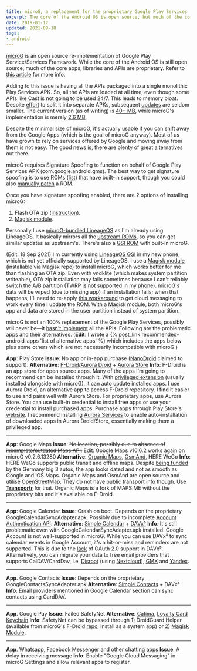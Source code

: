 ```yaml
---
title: microG, a replacement for the proprietary Google Play Services
excerpt: The core of the Android OS is open source, but much of the core apps, libraries and APIs are proprietary.
date: 2019-01-12
updated: 2021-09-18
tags:
- android
---
```


[microG](https://microg.org/) is an open source re-implementation of Google Play Service/Services Framework. While the core of the Android OS is still open source, much of the core apps, libraries and APIs are proprietary. Refer to [this article](https://arstechnica.com/gadgets/2018/07/googles-iron-grip-on-android-controlling-open-source-by-any-means-necessary/) for more info.

Adding to this issue is having all the APIs packaged into a single monolithic Play Services APK. So, all the APIs are loaded at all time, even though some APIs like Cast is not going to be used 24/7. This leads to memory bloat. Despite [effort](https://arstechnica.com/gadgets/2017/09/android-8-0-oreo-thoroughly-reviewed/8/#h3) to split it into separate APKs, subsequent [updates](https://www.apkmirror.com/apk/google-inc/google-play-services/) are seldom smaller. The current version (as of writing) is [40+ MB](https://www.apkmirror.com/apk/google-inc/google-play-services/google-play-services-14-7-99-release/), while microG's implementation is merely [2.6 MB](https://microg.org/download.html).

Despite the minimal size of microG, it's actually usable if you can shift away from the Google Apps (which is the goal of microG anyway). Most of us have grown to rely on services offered by Google and moving away from them is not easy. The good news is, there are plenty of great alternatives out there.

microG requires Signature Spoofing to function on behalf of Google Play Services APK (com.google.android.gms). The best way to get signature spoofing is to use ROMs ([list](https://forum.xda-developers.com/showpost.php?p=71042083)) that have built-in support, though you could also [manually patch](https://forum.xda-developers.com/showpost.php?p=71042083) a ROM.

Once you have signature spoofing enabled, there are 2 options of installing microG:

1. Flash OTA zip ([instruction](https://forum.xda-developers.com/t/index-how-to-get-signature-spoofing-support.3557047/post-79171994)).
2. [Magisk module](https://github.com/Magisk-Modules-Repo/microG_installer).

Personally I use [microG-bundled LineageOS](https://lineage.microg.org/) as I'm already using LineageOS. It basically mirrors all the [upstream ROMs](https://download.lineageos.org/), so you can get similar updates as upstream's. There's also a [GSI ROM](https://forum.xda-developers.com/t/aosp-11-0_r40-all-in-one-microg-ufofficial-cve-august-2021-arm32-64-vndklite.4281231/) with built-in microG.

(Edit: 18 Sep 2021) I'm currently using [LineageOS GSI](https://forum.xda-developers.com/t/gsi-11-lineageos-18-x-gsi-all-archs.4205461/) in my new phone, which is not yet officially supported by LineageOS. I use a [Magisk module](https://github.com/Magisk-Modules-Repo/microG_installer) (installable via Magisk repo) to install microG, which works better for me than flashing an OTA zip. Even with vndklite (which makes system partition writeable), OTA zip installation may fails sometimes because I can't reliably switch the A/B partition (TWRP is not supported in my phone). microG's data will be wiped (due to missing app) if an installation fails; when that happens, I'll need to re-apply [this workaround](https://teddit.net/r/MicroG/comments/kuhgse/device_registration_and_push_notifications/girx53t) to get cloud messaging to work every time I update the ROM. With a Magisk module, both microG's app and data are stored in the user partition instead of system partition.

microG is not an 100% replacement of the Google Play Services, possibly will never be—it [hasn't implement](https://github.com/microg/android_packages_apps_GmsCore/wiki/Implementation-Status) all the APIs. Following are the problematic apps and their alternatives. (**Edit**: I wrote a {% post_link recommended-android-apps 'list of alternative apps' %} which includes the apps below plus some others which are not necessarily incompatible with microG.)

**App**: Play Store
**Issue**: No app or in-app purchase ([NanoDroid](http://nanolx.org/nanolx/nanodroid) claimed to support).
**Alternative**: [F-Droid](https://f-droid.org)/[Aurora Droid](https://f-droid.org/en/packages/com.aurora.adroid/) + [Aurora Store](https://f-droid.org/en/packages/com.aurora.store/)
**Info**: F-Droid is an app store for open source apps. Many of the apps I'm going to recommend can be installed through it. With [privileged extension](https://f-droid.org/en/packages/org.fdroid.fdroid.privileged.ota/) (usually installed alongside with microG), it can auto update installed apps.
I use Aurora Droid, an alternative app to access F-Droid repository. I find it easier to use and pairs well with Aurora Store.
For proprietary apps, use Aurora Store. You can use built-in credential to install free apps or use your credential to install purchased apps. Purchase apps through Play Store's [website](https://play.google.com/store). I recommend installing [Aurora Services](https://gitlab.com/AuroraOSS/AuroraServices) to enable auto-installation of downloaded apps in Aurora Droid/Store, essentially making them a privileged app.

---

**App**: Google Maps
**Issue**: ~~No location, possibly due to absence of [incomplete/outdated](https://github.com/microg/android_packages_apps_GmsCore/wiki/Implementation-Status) [Maps API](https://arstechnica.com/gadgets/2018/07/googles-iron-grip-on-android-controlling-open-source-by-any-means-necessary/4/).~~ Edit: Google Maps v10.6.2 works again on microG v0.2.6.13280
**Alternative**: [Organic Maps](https://f-droid.org/en/packages/app.organicmaps/), [OsmAnd](https://f-droid.org/en/packages/net.osmand.plus/), HERE WeGo
**Info**: HERE WeGo supports public transit and offline maps. Despite [being funded](https://web.archive.org/web/20150816051912/http://company.nokia.com/en/news/press-releases/2015/08/03/nokia-completes-next-stage-of-transformation-with-agreement-to-sell-here-to-automotive-industry-consortium-at-an-enterprise-value-of-eur-28-billion#) by the Germany big 3 autos, the app looks dated and not as smooth as Google and iOS Maps. Organic Maps and OsmAnd are open source and utilise [OpenStreetMap](https://www.openstreetmap.org/). They do not have public transport info though. Use [**Transportr**](https://f-droid.org/en/packages/de.grobox.liberario/) for that. Organic Maps is a fork of MAPS.ME without the proprietary bits and it's available on F-Droid.

---

**App**: Google Calendar
**Issue**: Crash on boot. Depends on the proprietary GoogleCalendarSyncAdapter.apk. Possibly due to incomplete [Account Authentication API](https://github.com/microg/android_packages_apps_GmsCore/wiki/Implementation-Status).
**Alternative**: [Simple Calendar](https://github.com/SimpleMobileTools/Simple-Calendar) + [DAVx⁵](https://gitlab.com/bitfireAT/davx5-ose)
**Info**: It's still problematic even with GoogleCalendarSyncAdapter.apk installed. Google Account is not well-supported in microG. While you can use DAVx⁵ to sync calendar events in Google Account, it's a hit-or-miss and reminders are not supported. This is due to the [lack](https://forums.bitfire.at/post/9235) of OAuth 2.0 support in DAVx⁵. Alternatively, you can migrate your data to free email providers that supports CalDAV/CardDav, i.e. [Disroot](https://disroot.org/en) (using [Nextcloud](https://www.davx5.com/tested-with/nextcloud)), [GMX](https://www.davx5.com/tested-with/gmx) and [Yandex](https://www.davx5.com/tested-with/yandex).

---

**App**. Google Contacts
**Issue**: Depends on the proprietary GoogleContactsSyncAdapter.apk
**Alternative**: [Simple Contacts](https://github.com/SimpleMobileTools/Simple-Contacts) + DAVx⁵
**Info**: Email providers mentioned in Google Calendar section can sync contacts using CardDAV.

---

**App**. Google Pay
**Issue**: Failed SafetyNet
**Alternative**: [Catima](https://f-droid.org/en/packages/me.hackerchick.catima/), [Loyalty Card Keychain](https://f-droid.org/packages/protect.card_locker/)
**Info**: SafetyNet can be bypassed through 1) DroidGuard Helper (available from microG's F-Droid [repo](https://microg.org/download.html), install as a system app) or 2) [Magisk Module](https://magiskroot.net/bypass-safetynet-issue-cts/).

---

**App**. Whatsapp, Facebook Messenger and other chatting apps
**Issue**: A delay in receiving message
**Info**: Enable "Google Cloud Messaging" in microG Settings and allow relevant apps to register.
